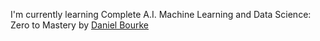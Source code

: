 I'm currently learning Complete A.I. Machine Learning and Data Science: Zero to Mastery by [Daniel Bourke ](https://github.com/mrdbourke)
